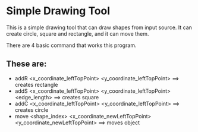 # Simple Drawing Tool

This is a simple drawing tool that can draw shapes from input source. It can create circle, square and rectangle, and it can move them.

There are 4 basic command that works this program.

These are:
---
 * addR <x_coordinate_leftTopPoint> <y_coordinate_leftTopPoint> <height> <width> ==> creates rectangle
 * addS <x_coordinate_leftTopPoint> <y_coordinate_leftTopPoint> <edge_length> ==> creates square
 * addC <x_coordinate_leftTopPoint> <y_coordinate_leftTopPoint> <radius> ==> creates circle
 * move <shape_index> <x_coordinate_newLeftTopPoint> <y_coordinate_newLeftTopPoint> ==> moves object
